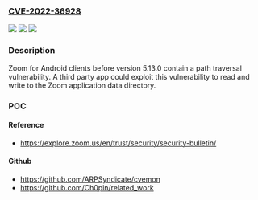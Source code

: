 ### [CVE-2022-36928](https://cve.mitre.org/cgi-bin/cvename.cgi?name=CVE-2022-36928)
![](https://img.shields.io/static/v1?label=Product&message=Zoom%20for%20Android&color=blue)
![](https://img.shields.io/static/v1?label=Version&message=%3C%205.13.0%20&color=brighgreen)
![](https://img.shields.io/static/v1?label=Vulnerability&message=CWE-35%3A%20Path%20Traversal&color=brighgreen)

### Description

Zoom for Android clients before version 5.13.0 contain a path traversal vulnerability. A third party app could exploit this vulnerability to read and write to the Zoom application data directory.

### POC

#### Reference
- https://explore.zoom.us/en/trust/security/security-bulletin/

#### Github
- https://github.com/ARPSyndicate/cvemon
- https://github.com/Ch0pin/related_work

